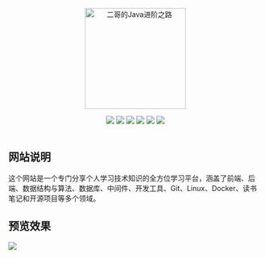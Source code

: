 
<p align="center">
  <a href="https://noob.itweh.cn">
    <img src="https://noob-station.oss-cn-shanghai.aliyuncs.com/logo-dark.svg" width="200px" alt="二哥的Java进阶之路">
  </a>
</p>

<p align="center">
  <a href="https://noob.itweh.cn/blog.html" target="_blank"><img src="https://img.shields.io/badge/链接-菜鸟程序猿-green.svg?style=plastic"></a>
  <a href="https://noob.itweh.cn/assets/image/weixin.jpg" target="_blank"><img src="https://img.shields.io/badge/微信-奇腾-brightgreen.svg?style=plastic"></a>
  <a href="https://noob.itweh.cn/assets/image/xuexiqun.pdf" target="_blank"><img src="https://img.shields.io/badge/学习群-全栈开发交流群-critical?style=plastic"></a>
  <a href="https://blog.csdn.net/IT__WEH__coder" target="_blank"><img src="https://img.shields.io/badge/csdn-IT_WEH_coder-yellow.svg?style=plastic"></a>
  <a href="https://gitee.com/weh_coder" target="_blank"><img src="https://img.shields.io/badge/gitee-weh__coder-blue.svg?style=plastic"></a>
    <a href="https://gitee.com/weh_coder" target="_blank"><img src="https://img.shields.io/badge/github-weh--coder-blue.svg?style=plastic"></a>
<br><br>

## 网站说明
这个网站是一个专门分享个人学习技术知识的全方位学习平台，涵盖了前端、后端、数据结构与算法、数据库、中间件、开发工具、Git、Linux、Docker、读书笔记和开源项目等多个领域。

## 预览效果

![](https://noob-station.oss-cn-shanghai.aliyuncs.com/20240827170629.png)
